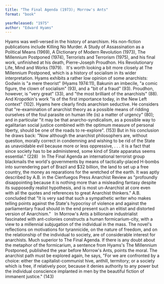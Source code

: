 ```yaml
---
title: "The Final Agenda (1973); Morrow's Ants"
format: "book"

yearReleased: "1975"
author: "Edward Hyams"
---
```

Hyams was well-versed in the history of anarchism. His non-fiction publications include Killing No Murder. A Study of Assassination as a Political Means (1969),  A Dictionary of Modern Revolution (1973), The Millennium Postponed (1974),  Terrorists and Terrorism (1975), and his final work, unfinished at his death, Pierre-Joseph Proudhon. His Revolutionary Life, Mind and Works (1979).
 
It's worth looking a bit more closely at  The Millennium Postponed, which is a history of socialism in its wider  interpretation. Hyams exhibits a rather low opinion of some anarchists: Godwin  is "a mere theorist" (Hyams 1974:11), Bakunin an imbecile, "a comic figure, the  clown of socialism" (93), and a "bit of a fraud" (93). Proudhon, however, is  "very great" (33), and "the most brilliant of the anarchists" (88). And  Kropotkin's work "is of the first importance today, in the New Left context"  (102). Hyams here clearly finds anarchism seductive. He considers that  "re-examination of anarchist theory as a possible means of ridding ourselves of  the foul parasite on human life (is) a matter of urgency" (80); and in  particular "it may be that anarcho-syndicalism, as a possible way to egalitarian  social justice combined with the optimum measure of personal liberty, should be  one of the roads to re-explore". (153) But in his conclusion he draws back: "Now  although the anarchist philosophers are, without question, morally correct in  condemning and wishing to be rid of the State as unavoidable evil because more  or less oppressive, . . . it is a fact that since society has to be  administered, some kind of State apparatus seems essential." (228)
 
In The Final Agenda an international terrorist group blackmails the world's governments by means of tactically-placed H-bombs into surrendering part of Brazil and $32 billion, the land to set up a free country, the money as reparations for the wretched of the earth. It was aptly described by A.B. in the  Cienfuegos Press Anarchist Review as "profoundly disappointing because it  is nothing more than a misleading fantasy despite its supposedly realist  hypothesis, and is most un-Anarchist at core even with all the quotes and  references to great Anarchist thinkers." A.B. concluded that "It is very sad  that such a sympathetic writer who makes telling points against the State's  hypocrisy of violence and against the parliamentary fraud should in the end  present such an elitist and distorted version of Anarchism."
 
In Morrow's Ants a billionaire industrialist fascinated with ant-colonies constructs a human formicarium-city, with a view to a millennial subjugation of the individual in the mass. The novel's reflections on motivations for tyrannicide, on the nature of freedom, and on the relationship of the individual to society, are of considerable interest for anarchists. Much superior to  The Final Agenda. If there is any doubt about the metaphor of the  formicarium, a sentence from Hyams's The Millennium Postponed, published  the year before Morrow's Ants, points the moral. The anarchist path must  be explored again, he says, "For we are confronted by a choice: either the  capitalist-communist hive, anthill, termitory; or a society which is free, if  relatively poor, because it denies authority to any power but the individual  conscience implanted in men by the beautiful fiction of immanent justice." (143)
 